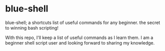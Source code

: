 # blue-shell
blue-shell; a shortcuts list of useful commands for any beginner. the secret to winning bash scripting! 

With this repo, I'll keep a list of useful commands as I learn them. I am a beginner shell script user and looking forward to sharing my knowledge. 
